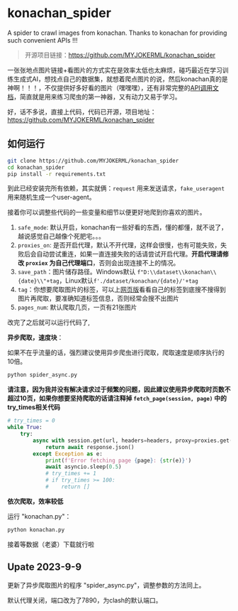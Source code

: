# konachan_spider
A spider to crawl images from konachan. Thanks to konachan for providing such convenient APIs !!!

> 开源项目链接：https://github.com/MYJOKERML/konachan_spider

一张张地点图片链接+看图片的方式实在是效率太低也太麻烦，碰巧最近在学习训练生成式AI，想找点自己的数据集，就想着爬点图片的说，然后konachan真的是神啊！！！，不仅提供好多好看的图片（嘿嘿嘿），还有非常完整的[API调用文档](https://konachan.net/help/api)，简直就是用来练习爬虫的第一神器，又有动力又易于学习。

好，话不多说，直接上代码，代码已开源，项目地址：https://github.com/MYJOKERML/konachan_spider

## 如何运行

```bash
git clone https://github.com/MYJOKERML/konachan_spider
cd konachan_spider
pip install -r requirements.txt
```

到此已经安装完所有依赖，其实就俩：`request` 用来发送请求，`fake_useragent` 用来随机生成一个user-agent。

接着你可以调整些代码的一些变量和细节以便更好地爬到你喜欢的图片。

1. `safe_mode`: 默认开启，konachan有一些好看的东西，懂的都懂，就不说了，越说感觉自己越像个死肥宅。。。
2. `proxies_on`: 是否开启代理，默认不开代理，这样会很慢，也有可能失败，失败后会自动尝试重连，如果一直连接失败的话请尝试开启代理。**开启代理请修改 `proxiex` 为自己代理端口**，否则会出现连接不上的情况。
3. `save_path`：图片储存路径。Windows默认 `f"D:\\dataset\\konachan\\{date}\\"+tag`，Linux默认`f'./dataset/konachan/{date}/'+tag` 
4. `tag`：你想要爬取图片的标签，可以上[网页版](https://konachan.net/post)看看自己的标签到底搜不搜得到图片再爬取，要准确知道标签信息，否则经常会搜不出图片
5. `pages_num`: 默认爬取几页，一页有21张图片

改完了之后就可以运行代码了,

**异步爬取，速度块**：

如果不在乎流量的话，强烈建议使用异步爬虫进行爬取，爬取速度是顺序执行的10倍。

```bash
python spider_async.py
```

**请注意，因为我并没有解决请求过于频繁的问题，因此建议使用异步爬取时页数不超过10页，如果你想要坚持爬取的话请注释掉 `fetch_page(session, page)` 中的try_times相关代码**

```python
# try_times = 0
while True:
    try:
        async with session.get(url, headers=headers, proxy=proxies.get('http', None) if proxies_on else None) as response:
            return await response.json()
        except Exception as e:
            print(f'Error fetching page {page}: {str(e)}')
            await asyncio.sleep(0.5)
            # try_times += 1
            # if try_times >= 100:
            #    return []
```



**依次爬取，效率较低**

运行 "konachan.py"：

```bash
python konachan.py
```

接着等数据（老婆）下载就行啦

## Upate 2023-9-9

更新了异步爬取图片的程序 "spider_async.py"，调整参数的方法同上。

默认代理关闭，端口改为了7890，为clash的默认端口。



